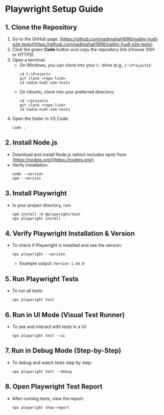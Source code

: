 # Playwright Setup Guide

## 1. Clone the Repository

1. Go to the GitHub page: [https://github.com/nadimshah1996/nadim-hudl-e2e-tests](https://github.com/nadimshah1996/nadim-hudl-e2e-tests)
2. Click the green **Code** button and copy the repository link (choose SSH or HTTPS).
3. Open a terminal:
   - On Windows, you can clone into your `C:` drive (e.g., `C:\Projects`):
     ```
     cd C:\Projects
     git clone <repo-link>
     cd nadim-hudl-e2e-tests
     ```
   - On Ubuntu, clone into your preferred directory:
     ```
     cd ~/projects
     git clone <repo-link>
     cd nadim-hudl-e2e-tests
     ```
4. Open the folder in VS Code:
   ```
   code .
   ```

## 2. Install Node.js

- Download and install Node.js (which includes npm) from [https://nodejs.org/](https://nodejs.org/).
- Verify installation:
  ```
  node --version
  npm --version
  ```

## 3. Install Playwright

- In your project directory, run:
  ```
  npm install -D @playwright/test
  npx playwright install
  ```

## 4. Verify Playwright Installation & Version

- To check if Playwright is installed and see the version:
  ```
  npx playwright --version
  ```
  - Example output: `Version 1.44.0`

## 5. Run Playwright Tests

- To run all tests:
  ```
  npx playwright test
  ```

## 6. Run in UI Mode (Visual Test Runner)

- To see and interact with tests in a UI:
  ```
  npx playwright test --ui
  ```

## 7. Run in Debug Mode (Step-by-Step)

- To debug and watch tests step by step:
  ```
  npx playwright test --debug
  ```

## 8. Open Playwright Test Report

- After running tests, view the report:
  ```
  npx playwright show-report
  ```